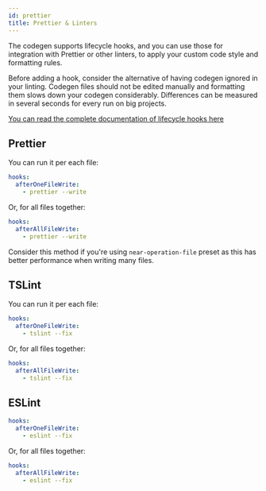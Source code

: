 ```yaml
---
id: prettier
title: Prettier & Linters
---
```


The codegen supports lifecycle hooks, and you can use those for integration with Prettier or other linters, to apply your custom code style and formatting rules.

Before adding a hook, consider the alternative of having codegen ignored in your linting.
Codegen files should not be edited manually and formatting them slows down your codegen considerably.
Differences can be measured in several seconds for every run on big projects.

[You can read the complete documentation of lifecycle hooks here](/docs/getting-started/lifecycle-hooks)

## Prettier

You can run it per each file:

```yml
hooks:
  afterOneFileWrite:
    - prettier --write
```

Or, for all files together:

```yml
hooks:
  afterAllFileWrite:
    - prettier --write
```

Consider this method if you're using `near-operation-file` preset as this has better performance when writing many files.

## TSLint

You can run it per each file:

```yml
hooks:
  afterOneFileWrite:
    - tslint --fix
```

Or, for all files together:

```yml
hooks:
  afterAllFileWrite:
    - tslint --fix
```

## ESLint

```yml
hooks:
  afterOneFileWrite:
    - eslint --fix
```

Or, for all files together:

```yml
hooks:
  afterAllFileWrite:
    - eslint --fix
```
